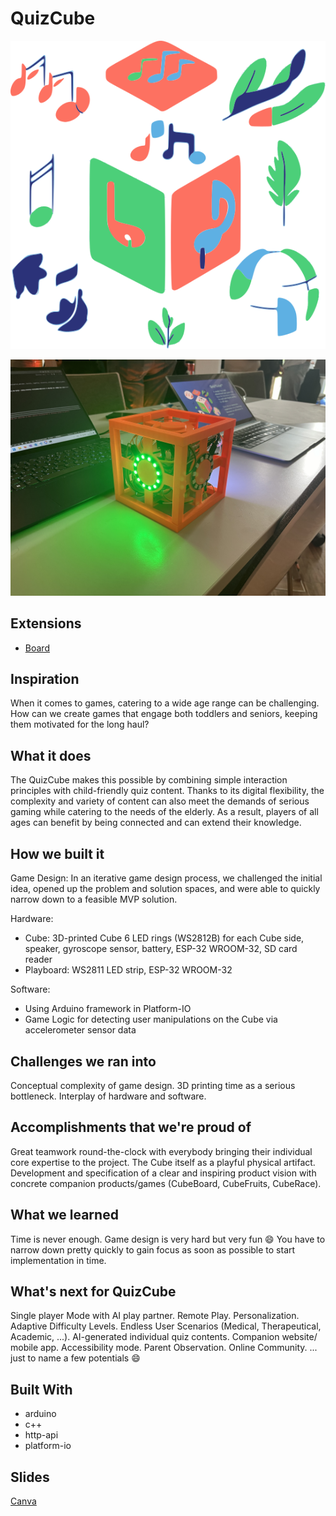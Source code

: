 # QuizCube

![logo](./imgs/QuizCube_Logo_v1.svg)

![qube](./imgs/24-05-25_13-12-51_4915.jpg)

## Extensions

- [Board](https://github.com/Clickau/BoardGame)

## Inspiration

When it comes to games, catering to a wide age range can be challenging. How can we create games that engage both toddlers and seniors, keeping them motivated for the long haul?

## What it does

The QuizCube makes this possible by combining simple interaction principles with child-friendly quiz content. Thanks to its digital flexibility, the complexity and variety of content can also meet the demands of serious gaming while catering to the needs of the elderly. As a result, players of all ages can benefit by being connected and can extend their knowledge.

## How we built it

Game Design: In an iterative game design process, we challenged the initial idea, opened up the problem and solution spaces, and were able to quickly narrow down to a feasible MVP solution.

Hardware:

- Cube: 3D-printed Cube 6 LED rings (WS2812B) for each Cube side, speaker, gyroscope sensor, battery, ESP-32 WROOM-32, SD card reader
- Playboard: WS2811 LED strip, ESP-32 WROOM-32

Software:

- Using Arduino framework in Platform-IO
- Game Logic for detecting user manipulations on the Cube via accelerometer sensor data

## Challenges we ran into

Conceptual complexity of game design. 3D printing time as a serious bottleneck. Interplay of hardware and software.

## Accomplishments that we're proud of

Great teamwork round-the-clock with everybody bringing their individual core expertise to the project. The Cube itself as a playful physical artifact. Development and specification of a clear and inspiring product vision with concrete companion products/games (CubeBoard, CubeFruits, CubeRace).

## What we learned

Time is never enough. Game design is very hard but very fun :smile: You have to narrow down pretty quickly to gain focus as soon as possible to start implementation in time.

## What's next for QuizCube

Single player Mode with AI play partner. Remote Play. Personalization. Adaptive Difficulty Levels. Endless User Scenarios (Medical, Therapeutical, Academic, ...). AI-generated individual quiz contents. Companion website/ mobile app. Accessibility mode. Parent Observation. Online Community. ... just to name a few potentials :smile:

## Built With

- arduino
- c++
- http-api
- platform-io

## Slides

[Canva](https://www.canva.com/design/DAGGL-63odI/mzV7O-PFeGLx1_fE3UncIQ/view?utm_content=DAGGL-63odI&utm_campaign=designshare&utm_medium=link&utm_source=editor#1)
